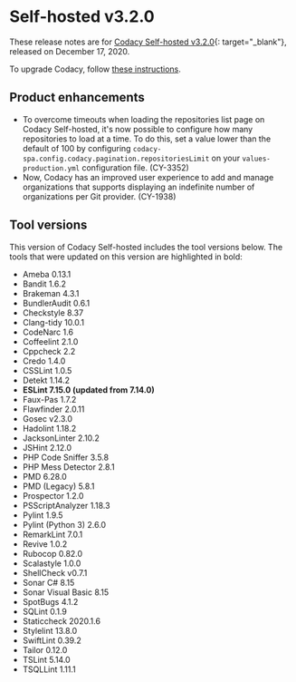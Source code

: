 # Self-hosted v3.2.0

These release notes are for [Codacy Self-hosted v3.2.0](https://github.com/codacy/chart/releases/tag/3.2.0){: target="_blank"}, released on December 17, 2020.

To upgrade Codacy, follow [these instructions](../../chart/maintenance/upgrade.md).

## Product enhancements

-   To overcome timeouts when loading the repositories list page on Codacy Self-hosted, it's now possible to configure how many repositories to load at a time. To do this, set a value lower than the default of 100 by configuring `codacy-spa.config.codacy.pagination.repositoriesLimit` on your `values-production.yml` configuration file. (CY-3352)
-   Now, Codacy has an improved user experience to add and manage organizations that supports displaying an indefinite number of organizations per Git provider. (CY-1938)

## Tool versions

This version of Codacy Self-hosted includes the tool versions below. The tools that were updated on this version are highlighted in bold:

-   Ameba 0.13.1
-   Bandit 1.6.2
-   Brakeman 4.3.1
-   BundlerAudit 0.6.1
-   Checkstyle 8.37
-   Clang-tidy 10.0.1
-   CodeNarc 1.6
-   Coffeelint 2.1.0
-   Cppcheck 2.2
-   Credo 1.4.0
-   CSSLint 1.0.5
-   Detekt 1.14.2
-   **ESLint 7.15.0 (updated from 7.14.0)**
-   Faux-Pas 1.7.2
-   Flawfinder 2.0.11
-   Gosec v2.3.0
-   Hadolint 1.18.2
-   JacksonLinter 2.10.2
-   JSHint 2.12.0
-   PHP Code Sniffer 3.5.8
-   PHP Mess Detector 2.8.1
-   PMD 6.28.0
-   PMD (Legacy) 5.8.1
-   Prospector 1.2.0
-   PSScriptAnalyzer 1.18.3
-   Pylint 1.9.5
-   Pylint (Python 3) 2.6.0
-   RemarkLint 7.0.1
-   Revive 1.0.2
-   Rubocop 0.82.0
-   Scalastyle 1.0.0
-   ShellCheck v0.7.1
-   Sonar C# 8.15
-   Sonar Visual Basic 8.15
-   SpotBugs 4.1.2
-   SQLint 0.1.9
-   Staticcheck 2020.1.6
-   Stylelint 13.8.0
-   SwiftLint 0.39.2
-   Tailor 0.12.0
-   TSLint 5.14.0
-   TSQLLint 1.11.1
